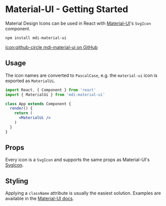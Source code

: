 # Material-UI - Getting Started

Material Design Icons can be used in React with [Material-UI](https://material-ui.com)'s `SvgIcon` component.

```
npm install mdi-material-ui
```

<a href="https://github.com/TeamWertarbyte/mdi-material-ui" class="btn btn-outline-secondary">icon:github-circle mdi-material-ui on GitHub</a>

## Usage

The icon names are converted to `PascalCase`, e.g. the `material-ui` icon is exported as `MaterialUi`.

```jsx
import React, { Component } from 'react'
import { MaterialUi } from 'mdi-material-ui'

class App extends Component {
  render() {
    return (
      <MaterialUi />
    )
  }
} 
```

## Props

Every icon is a `SvgIcon` and supports the same props as Material-UI's [SvgIcon](https://material-ui.com/api/svg-icon/).

## Styling

Applying a `className` attribute is usually the easiest solution. Examples are available in the [Material-UI docs](https://material-ui.com/style/icons/).
